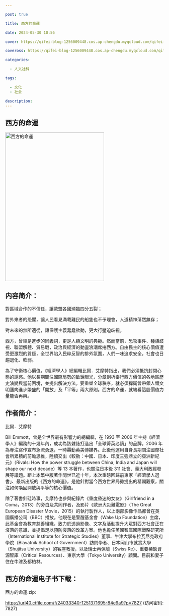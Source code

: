 ```yaml
---

post: true

title: 西方的命運

date: 2024-05-30 10:56

cover: https://qifei-blog-1256009448.cos.ap-chengdu.myqcloud.com/qifei-blog/s29879183.jpg

coveross: https://qifei-blog-1256009448.cos.ap-chengdu.myqcloud.com/qifei-blog/s29879183.jpg

categories:

  - 人文社科

tags:

  - 文化
  - 社会

description:
---
```


## 西方的命運

<img alt="西方的命運" class="aligncenter loading" data-was-processed="true" decoding="async" fetchpriority="high" height="471" src="https://qifei-blog-1256009448.cos.ap-chengdu.myqcloud.com/qifei-blog/s29879183.jpg" style="cursor: zoom-in;" width="314"/>

## 内容简介：

對區域合作的不信任，讓歐盟各國瀕臨四分五裂；

對外來者的恐懼，讓人民看見滿載難民的船隻也不予理會，人道精神蕩然無存；

對未來的無所適從，讓保護主義蠢蠢欲動，更大行壓迫歧視。

西方，曾經是進步的同義詞，更是人類文明的典範。然而當前，恐攻事件、種族歧視、聯盟解體、貿易戰，政治與經濟的動盪浪潮席捲西方。自由民主的核心價值遭受更激烈的質疑，全世界陷入民粹反智的排外氛圍，人們一味追求安全，社會也日趨退化、軟弱。

為了守衛核心價值，《經濟學人》總編輯比爾．艾摩特指出，我們必須抵抗封閉心態的誘惑。他以長期關注國際局勢的敏銳眼光，分章剖析奉行西方價值的各地區歷史演變與當前困境，並提出解決方法。要重塑全球秩序，就必須捍衛曾帶領人類文明邁向進步繁盛的「開放」及「平等」兩大原則。西方的命運，就端看這股價值力量能否再興。

## 作者简介：

比爾．艾摩特

Bill Emmott，曾是全世界最有影響力的總編輯，在 1993 至 2006 年主持《經濟學人》編務的十幾年內，成功為該雜誌打造出「全球菁英必讀」的品牌。2006 年為專注寫作宣布急流勇退，一時轟動英美傳媒界。此後他運用自身長期關注國際社會所累積的前瞻思維，陸續交出《較勁：中國、日本、印度三強鼎立的亞洲新紀元》（Rivals: How the power struggle between China, India and Japan will shape our next decade）等 13 本著作，也關注日本後 311 社會、義大利政經發展等議題。距上本繁中版著作問世已近十年，本次重磅回歸前東家「經濟學人選書」、最新出版的《西方的命運》，是他針對當今西方世界局勢提出的精闢觀察，關注如何喚回開放與平等的核心價值。

除了著書針砭時事，艾摩特也參與紀錄片《重度昏迷的女友》（Girlfriend in a Coma，2013）的旁白及共同作者，及影片《歐洲大災難電影》（The Great European Disaster Movie，2015）的執行製作人，以上兩部影像作品都曾在英國廣播公司（BBC）播放。他現在是警醒基金會（Wake Up Foundation）主席，此基金會為教育慈善組織，致力於透過影像、文字及活動提升大眾對西方社會正在沒落的意識，並提倡足以預防沒落的改革方案。他也擔任英國智庫國際戰略研究所（International Institute for Strategic Studies）董事、牛津大學布拉瓦尼克政府學院（Blavatnik School of Government）訪問學者、日本岡山市就實大學（Shujitsu University）的客座教授，以及瑞士再保險（Swiss Re）、重要稀缺資源智庫（Critical Resources）、東京大學（Tokyo University）顧問。目前和妻子住在牛津及都柏林。

## 西方的命運电子书下载：

西方的命運.zip: 

https://url40.ctfile.com/f/24033340-1251371695-84e9a9?p=7827 (访问密码: 7827)
